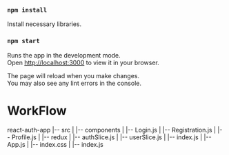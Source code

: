 ### `npm install`
Install necessary libraries.

### `npm start`

Runs the app in the development mode.\
Open [http://localhost:3000](http://localhost:3000) to view it in your browser.

The page will reload when you make changes.\
You may also see any lint errors in the console.

# WorkFlow
react-auth-app
|-- src
|   |-- components
|       |-- Login.js
|       |-- Registration.js
|       |-- Profile.js
|   |-- redux
|       |-- authSlice.js
|       |-- userSlice.js
|       |-- index.js
|   |-- App.js
|   |-- index.css
|   |-- index.js
